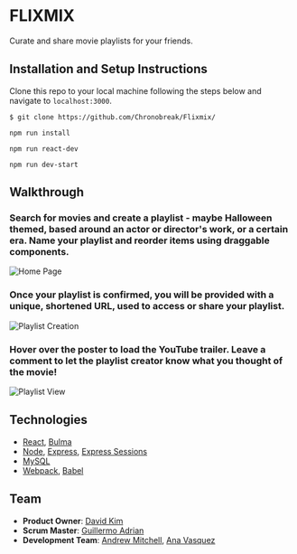 # FLIXMIX
Curate and share movie playlists for your friends.

## Installation and Setup Instructions

Clone this repo to your local machine following the steps below and navigate to `localhost:3000`.
```
$ git clone https://github.com/Chronobreak/Flixmix/
```
```
npm run install
```
```
npm run react-dev
```
```
npm run dev-start
```


## Walkthrough

  ### Search for movies and create a playlist - maybe Halloween themed, based around an actor or director's work, or a certain era. Name your playlist and reorder items using draggable components.
  ![Home Page](https://imgur.com/rzIAlKG.jpg)

  ### Once your playlist is confirmed, you will be provided with a unique, shortened URL, used to access or share your playlist.
  ![Playlist Creation](https://imgur.com/gpiPwAf.jpg)

  
  ### Hover over the poster to load the YouTube trailer. Leave a comment to let the playlist creator know what you thought of the movie!
  ![Playlist View](https://imgur.com/SNvKB86.jpg)

## Technologies

* [React](https://reactjs.org/), [Bulma](https://bulma.io/)
* [Node](https://nodejs.org/en/), [Express](https://expressjs.com/), [Express Sessions](https://www.npmjs.com/package/express-session)
* [MySQL](https://www.npmjs.com/package/node-mysql)
* [Webpack](https://webpack.js.org/), [Babel](https://babeljs.io/)

## Team

- __Product Owner__: [David Kim](https://github.com/Chronobreak)
- __Scrum Master__: [Guillermo Adrian](https://github.com/onecseven)
- __Development Team__: [Andrew Mitchell](https://github.com/mitch292), [Ana Vasquez](https://github.com/anvasquez08) 
